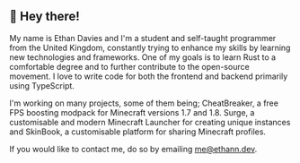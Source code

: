 ## 👋 Hey there!

My name is Ethan Davies and I'm a student and self-taught programmer from the United Kingdom, constantly trying to enhance my skills by learning new technologies and frameworks. One of my goals is to learn Rust to a comfortable degree and to further contribute to the open-source movement. I love to write code for both the frontend and backend primarily using TypeScript.

I'm working on many projects, some of them being; CheatBreaker, a free FPS boosting modpack for Minecraft versions 1.7 and 1.8. Surge, a customisable and modern Minecraft Launcher for creating unique instances and SkinBook, a customisable platform for sharing Minecraft profiles.

If you would like to contact me, do so by emailing me@ethann.dev.
